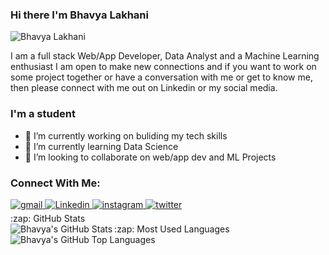 ### Hi there I'm Bhavya Lakhani

<p align="left"> <img src="https://komarev.com/ghpvc/?username=Bhavyalakhani" alt="Bhavya Lakhani" /> </p>
<p>
I am a full stack Web/App Developer, Data Analyst and a Machine Learning enthusiast
I am open to make new connections and if you want to work on some project together or have a conversation with me or get to know me, then please connect with me out on Linkedin or my social media.


### I'm a student 
- 🔭 I’m currently working on buliding my tech skills
- 🌱 I’m currently learning Data Science
- 👯 I’m looking to collaborate on web/app dev and ML Projects


### Connect With Me:

<a href="mailto:bhavyalakhani89@gmail.com@gmail.com?hl=en" target="_blank">
<img src=https://img.shields.io/badge/gmail-%23DC493C.svg?&style=for-the-badge&logo=gmail&logoColor=white alt=gmail style="margin-bottom: 5px;" />
</a>
<a href="https://www.linkedin.com/in/bhavyalakhani/" target="_blank">
<img src=https://img.shields.io/badge/linkedin-%231E77B5.svg?&style=for-the-badge&logo=linkedin&logoColor=white alt=Linkedin style="margin-bottom: 5px;" />
</a>
<a href="https://www.instagram.com/bhavyalakhani/" target="_blank">
<img src=https://img.shields.io/badge/instagram-%23000000.svg?&style=for-the-badge&logo=instagram&logoColor=white alt=instagram style="margin-bottom: 5px;" />
</a>
<a href="https://twitter.com/BhavyaLakhani" target="_blank">
<img src=https://img.shields.io/twitter/url?style=for-the-badge&url=https%3A%2F%2Ftwitter.com%2FBhavyaLakhani alt=twitter style="margin-bottom: 5px;" /></a>

  <summary>:zap: GitHub Stats</summary>

  <img align="left" alt="Bhavya's GitHub Stats" src="https://github-readme-stats.vercel.app/api?username=Bhavyalakhani&show_icons=true&hide_border=true" />

</details>


  <summary>:zap: Most Used Languages</summary>

<img align="left" alt="Bhavya's GitHub Top Languages" src="https://github-readme-stats.vercel.app/api/top-langs/?username=Bhavyalakhani" />

</details>
